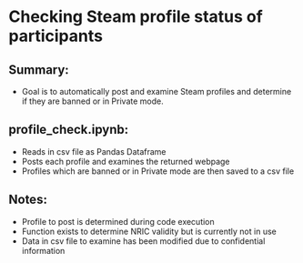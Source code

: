 # Checking Steam profile status of participants

## Summary:
* Goal is to automatically post and examine Steam profiles and determine if they are banned or in Private mode.

## profile_check.ipynb:
* Reads in csv file as Pandas Dataframe
* Posts each profile and examines the returned webpage
* Profiles which are banned or in Private mode are then saved to a csv file

## Notes:
* Profile to post is determined during code execution
* Function exists to determine NRIC validity but is currently not in use
* Data in csv file to examine has been modified due to confidential information